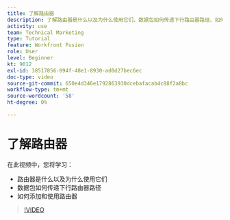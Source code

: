 ```yaml
---
title: 了解路由器
description: 了解路由器是什么以及为什么使用它们、数据包如何传递下行路由器路径、如何添加和使用路由器，所有这些都在 [!DNL Adobe Workfront Fusion].
activity: use
team: Technical Marketing
type: Tutorial
feature: Workfront Fusion
role: User
level: Beginner
kt: 9012
exl-id: 38517856-094f-48e1-8930-ad0d27bec6ec
doc-type: video
source-git-commit: 650e4d346e1792863930dcebafacab4c88f2a8bc
workflow-type: tm+mt
source-wordcount: '58'
ht-degree: 0%

---
```


# 了解路由器

在此视频中，您将学习：

* 路由器是什么以及为什么使用它们
* 数据包如何传递下行路由器路径
* 如何添加和使用路由器

>[!VIDEO](https://video.tv.adobe.com/v/335271/?quality=12&learn=on)
